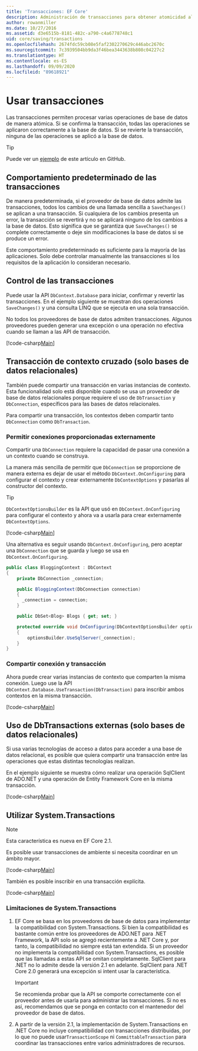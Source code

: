 ```yaml
---
title: 'Transacciones: EF Core'
description: Administración de transacciones para obtener atomicidad al guardar datos con Entity Framework Core
author: rowanmiller
ms.date: 10/27/2016
ms.assetid: d3e6515b-8181-482c-a790-c4a6778748c1
uid: core/saving/transactions
ms.openlocfilehash: 2674fdc59cb08e5faf2302270629c446abc2670c
ms.sourcegitcommit: 7c3939504bb9da3f46bea3443638b808c04227c2
ms.translationtype: HT
ms.contentlocale: es-ES
ms.lasthandoff: 09/09/2020
ms.locfileid: "89618921"
---
```

# <a name="using-transactions"></a>Usar transacciones

Las transacciones permiten procesar varias operaciones de base de datos de manera atómica. Si se confirma la transacción, todas las operaciones se aplicaron correctamente a la base de datos. Si se revierte la transacción, ninguna de las operaciones se aplicó a la base de datos.

> [!TIP]  
> Puede ver un [ejemplo](https://github.com/dotnet/EntityFramework.Docs/tree/master/samples/core/Saving/Transactions/) de este artículo en GitHub.

## <a name="default-transaction-behavior"></a>Comportamiento predeterminado de las transacciones

De manera predeterminada, si el proveedor de base de datos admite las transacciones, todos los cambios de una llamada sencilla a `SaveChanges()` se aplican a una transacción. Si cualquiera de los cambios presenta un error, la transacción se revertirá y no se aplicará ninguno de los cambios a la base de datos. Esto significa que se garantiza que `SaveChanges()` se complete correctamente o deje sin modificaciones la base de datos si se produce un error.

Este comportamiento predeterminado es suficiente para la mayoría de las aplicaciones. Solo debe controlar manualmente las transacciones si los requisitos de la aplicación lo consideran necesario.

## <a name="controlling-transactions"></a>Control de las transacciones

Puede usar la API `DbContext.Database` para iniciar, confirmar y revertir las transacciones. En el ejemplo siguiente se muestran dos operaciones `SaveChanges()` y una consulta LINQ que se ejecuta en una sola transacción.

No todos los proveedores de base de datos admiten transacciones. Algunos proveedores pueden generar una excepción o una operación no efectiva cuando se llaman a las API de transacción.

[!code-csharp[Main](../../../samples/core/Saving/Transactions/ControllingTransaction/Sample.cs?name=Transaction&highlight=3,17,18,19)]

## <a name="cross-context-transaction-relational-databases-only"></a>Transacción de contexto cruzado (solo bases de datos relacionales)

También puede compartir una transacción en varias instancias de contexto. Esta funcionalidad solo está disponible cuando se usa un proveedor de base de datos relacionales porque requiere el uso de `DbTransaction` y `DbConnection`, específicos para las bases de datos relacionales.

Para compartir una transacción, los contextos deben compartir tanto `DbConnection` como `DbTransaction`.

### <a name="allow-connection-to-be-externally-provided"></a>Permitir conexiones proporcionadas externamente

Compartir una `DbConnection` requiere la capacidad de pasar una conexión a un contexto cuando se construya.

La manera más sencilla de permitir que `DbConnection` se proporcione de manera externa es dejar de usar el método `DbContext.OnConfiguring` para configurar el contexto y crear externamente `DbContextOptions` y pasarlas al constructor del contexto.

> [!TIP]  
> `DbContextOptionsBuilder` es la API que usó en `DbContext.OnConfiguring` para configurar el contexto y ahora va a usarla para crear externamente `DbContextOptions`.

[!code-csharp[Main](../../../samples/core/Saving/Transactions/SharingTransaction/Sample.cs?name=Context&highlight=3,4,5)]

Una alternativa es seguir usando `DbContext.OnConfiguring`, pero aceptar una `DbConnection` que se guarda y luego se usa en `DbContext.OnConfiguring`.

``` csharp
public class BloggingContext : DbContext
{
    private DbConnection _connection;

    public BloggingContext(DbConnection connection)
    {
      _connection = connection;
    }

    public DbSet<Blog> Blogs { get; set; }

    protected override void OnConfiguring(DbContextOptionsBuilder optionsBuilder)
    {
        optionsBuilder.UseSqlServer(_connection);
    }
}
```

### <a name="share-connection-and-transaction"></a>Compartir conexión y transacción

Ahora puede crear varias instancias de contexto que comparten la misma conexión. Luego use la API `DbContext.Database.UseTransaction(DbTransaction)` para inscribir ambos contextos en la misma transacción.

[!code-csharp[Main](../../../samples/core/Saving/Transactions/SharingTransaction/Sample.cs?name=Transaction&highlight=1,2,3,7,16,23,24,25)]

## <a name="using-external-dbtransactions-relational-databases-only"></a>Uso de DbTransactions externas (solo bases de datos relacionales)

Si usa varias tecnologías de acceso a datos para acceder a una base de datos relacional, es posible que quiera compartir una transacción entre las operaciones que estas distintas tecnologías realizan.

En el ejemplo siguiente se muestra cómo realizar una operación SqlClient de ADO.NET y una operación de Entity Framework Core en la misma transacción.

[!code-csharp[Main](../../../samples/core/Saving/Transactions/ExternalDbTransaction/Sample.cs?name=Transaction&highlight=4,10,21,26,27,28)]

## <a name="using-systemtransactions"></a>Utilizar System.Transactions

> [!NOTE]  
> Esta característica es nueva en EF Core 2.1.

Es posible usar transacciones de ambiente si necesita coordinar en un ámbito mayor.

[!code-csharp[Main](../../../samples/core/Saving/Transactions/AmbientTransaction/Sample.cs?name=Transaction&highlight=1,2,3,26,27,28)]

También es posible inscribir en una transacción explícita.

[!code-csharp[Main](../../../samples/core/Saving/Transactions/CommitableTransaction/Sample.cs?name=Transaction&highlight=1,15,28,29,30)]

### <a name="limitations-of-systemtransactions"></a>Limitaciones de System.Transactions  

1. EF Core se basa en los proveedores de base de datos para implementar la compatibilidad con System.Transactions. Si bien la compatibilidad es bastante común entre los proveedores de ADO.NET para .NET Framework, la API solo se agregó recientemente a .NET Core y, por tanto, la compatibilidad no siempre está tan extendida. Si un proveedor no implementa la compatibilidad con System.Transactions, es posible que las llamadas a estas API se omitan completamente. SqlClient para .NET no lo admite desde la versión 2.1 en adelante. SqlClient para .NET Core 2.0 generará una excepción si intent usar la característica.

   > [!IMPORTANT]  
   > Se recomienda probar que la API se comporte correctamente con el proveedor antes de usarla para administrar las transacciones. Si no es así, recomendamos que se ponga en contacto con el mantenedor del proveedor de base de datos.

2. A partir de la versión 2.1, la implementación de System.Transactions en .NET Core no incluye compatibilidad con transacciones distribuidas, por lo que no puede usar`TransactionScope` ni `CommittableTransaction` para coordinar las transacciones entre varios administradores de recursos.
